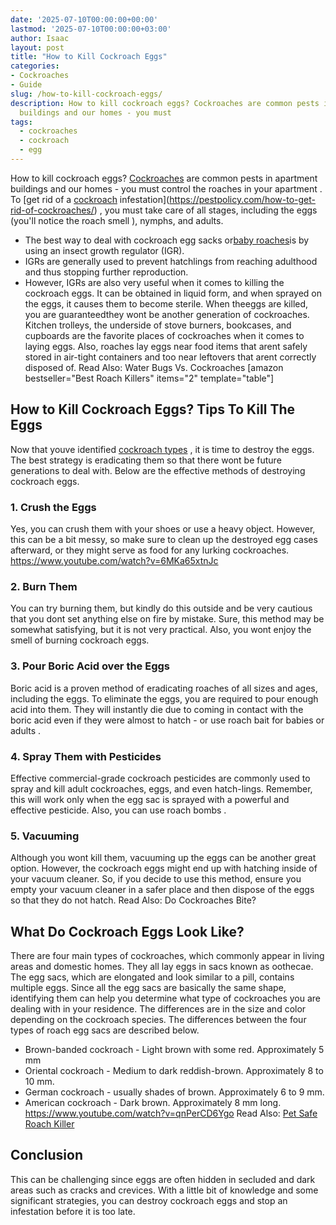 ```yaml
---
date: '2025-07-10T00:00:00+00:00'
lastmod: '2025-07-10T00:00:00+03:00'
author: Isaac
layout: post
title: "How to Kill Cockroach Eggs"
categories:
- Cockroaches
- Guide
slug: /how-to-kill-cockroach-eggs/
description: How to kill cockroach eggs? Cockroaches are common pests in apartment
  buildings and our homes - you must
tags: 
  - cockroaches
  - cockroach
  - egg
---
```

How to kill cockroach eggs? [Cockroaches](/posts/cockroach-eggs/) are common pests in apartment buildings and our homes - you must
control the roaches in your apartment
.
To
[get rid of a [cockroach](/posts/cockroach-vs-palmetto-bug/) infestation](https://pestpolicy.com/how-to-get-rid-of-cockroaches/)
, you must take care of all stages, including the eggs (you'll notice the
roach smell
), nymphs, and adults.
- The best way to deal with cockroach egg sacks or[baby roaches](https://pestpolicy.com/what-do-baby-roaches-look-like//)is by using an insect growth regulator (IGR).
- IGRs are generally used to prevent hatchlings from reaching adulthood and thus stopping further reproduction.
- However, IGRs are also very useful when it comes to killing the cockroach eggs. It can be obtained in liquid form, and when sprayed on the eggs, it causes them to become sterile. When theeggs are killed, you are guaranteedthey wont be another generation of cockroaches.
Kitchen trolleys, the underside of stove burners, bookcases, and cupboards are the favorite places of cockroaches when it comes to laying eggs.
Also, roaches lay eggs near food items that arent safely stored in air-tight containers and too near leftovers that arent correctly disposed of. Read Also:
Water Bugs Vs. Cockroaches
[amazon bestseller="Best Roach Killers" items="2" template="table"]
## How to Kill Cockroach Eggs? Tips To Kill The Eggs
Now that youve identified
[cockroach types](https://extension.umn.edu/insects-infest-homes/cockroaches)
, it is time to destroy the eggs. The best strategy is eradicating them so that there wont be future generations to deal with. Below are the effective
methods of destroying
cockroach eggs.
### 1. Crush the Eggs
Yes, you can crush them with your shoes or use a heavy object. However, this can be a bit messy, so make sure to clean up the destroyed egg cases afterward, or they might serve as food for any lurking cockroaches.
https://www.youtube.com/watch?v=6MKa65xtnJc
### 2. Burn Them
You can try burning them, but kindly do this outside and be very cautious that you dont set anything else on fire by mistake. Sure, this method may be somewhat satisfying, but it is not very practical. Also, you wont enjoy the smell of burning cockroach eggs.
### 3. Pour Boric Acid over the Eggs
Boric acid
is a proven method of eradicating roaches of all sizes and ages, including the eggs. To eliminate the eggs, you are required to pour enough acid into them.
They will instantly die due to coming in contact with the boric acid even if they were almost to hatch - or use
roach bait for babies or adults
.
### 4. Spray Them with Pesticides
Effective commercial-grade cockroach pesticides are commonly used to spray and kill adult cockroaches, eggs, and even hatch-lings.
Remember, this will work only when the egg sac is sprayed with a powerful and effective pesticide. Also, you can use
roach bombs
.
### 5. Vacuuming
Although you wont kill them, vacuuming up the eggs can be another great option. However, the cockroach eggs might end up with hatching inside of your vacuum cleaner.
So, if you decide to use this method, ensure you empty your vacuum
cleaner in a safer place
and then dispose of the eggs so that they do not hatch.
Read Also:
Do Cockroaches Bite?
## What Do Cockroach Eggs Look Like?
There are four main types of cockroaches, which commonly appear in living areas and domestic homes. They all lay eggs in sacs known as oothecae.
The egg sacs, which are elongated and look similar to a pill, contains multiple eggs. Since all the egg sacs are basically the same shape, identifying them can help you determine what type of cockroaches you are dealing with in your residence.
The differences are in the
size and color
depending on the cockroach species. The
differences between the four types of roach egg
sacs are described below.
- Brown-banded cockroach - Light brown with some red. Approximately 5 mm
- Oriental cockroach - Medium to dark reddish-brown. Approximately 8 to 10 mm.
- German cockroach - usually shades of brown. Approximately 6 to 9 mm.
- American cockroach - Dark brown. Approximately 8 mm long.
https://www.youtube.com/watch?v=qnPerCD6Ygo
Read Also:
[Pet Safe Roach Killer](https://pestpolicy.com/pet-safe-roach-killer/)
## Conclusion
This can be challenging since eggs are often hidden in secluded and dark areas such as cracks and crevices.
With a little bit of knowledge and some significant strategies, you can destroy cockroach eggs and stop an infestation before it is too late.
